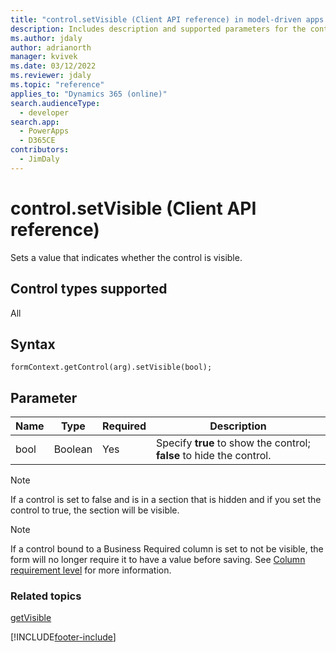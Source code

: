 ```yaml
---
title: "control.setVisible (Client API reference) in model-driven apps| MicrosoftDocs"
description: Includes description and supported parameters for the control.setVisible method.
ms.author: jdaly
author: adrianorth
manager: kvivek
ms.date: 03/12/2022
ms.reviewer: jdaly
ms.topic: "reference"
applies_to: "Dynamics 365 (online)"
search.audienceType: 
  - developer
search.app: 
  - PowerApps
  - D365CE
contributors:
  - JimDaly
---
```

# control.setVisible (Client API reference)

Sets a value that indicates whether the control is visible. 

## Control types supported

All

## Syntax

`formContext.getControl(arg).setVisible(bool);`

## Parameter

|Name|Type|Required|Description|
|--|--|--|--|
|bool|Boolean|Yes|Specify **true** to show the control; **false** to hide the control.|

>[!NOTE]
> If a control is set to false and is in a section that is hidden and if you set the control to true, the section will be visible.

>[!NOTE]
> If a control bound to a Business Required column is set to not be visible, the form will no longer require it to have a value before saving. See [Column requirement level](../../../../data-platform/entity-attribute-metadata.md#column-requirement-level) for more information.

### Related topics

[getVisible](getVisible.md)





[!INCLUDE[footer-include](../../../../../includes/footer-banner.md)]
